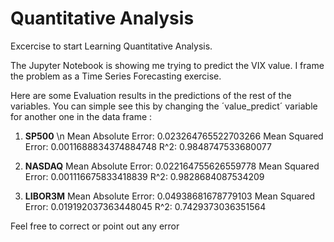 # Quantitative Analysis
Excercise to start Learning Quantitative Analysis.

The Jupyter Notebook is showing me trying to predict the VIX value. I frame the problem as a Time Series Forecasting exercise.

Here are some Evaluation results in the predictions of the rest of the variables. You can simple see this by changing the ´value_predict´ variable for another one in the data frame :
1. **SP500** \n
      Mean Absolute Error: 0.023264765522703266
      Mean Squared Error: 0.0011688834374884748
      R^2: 0.9848747533680077

2. **NASDAQ**
      Mean Absolute Error: 0.022164755626559778
      Mean Squared Error: 0.001116675833418839
      R^2: 0.9828684087534209
3. **LIBOR3M**
      Mean Absolute Error: 0.04938681678779103
      Mean Squared Error: 0.019192037363448045
      R^2: 0.7429373036351564
      
Feel free to correct or point out any error
